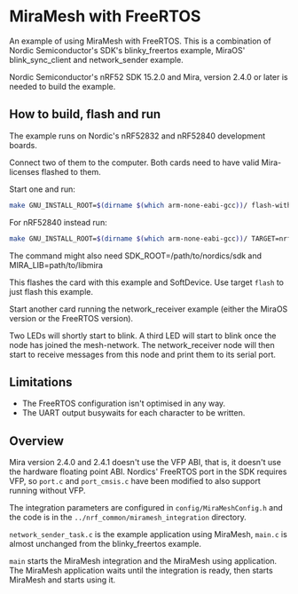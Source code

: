 # MiraMesh with FreeRTOS

An example of using MiraMesh with FreeRTOS.
This is a combination of Nordic Semiconductor's SDK's blinky_freertos example,
MiraOS' blink_sync_client and network_sender example.

Nordic Semiconductor's nRF52 SDK 15.2.0 and Mira, version 2.4.0 or later is needed
to build the example.

## How to build, flash and run

The example runs on Nordic's nRF52832 and nRF52840 development boards.

Connect two of them to the computer. Both cards need to have valid
Mira-licenses flashed to them.

Start one and run:
```sh
make GNU_INSTALL_ROOT=$(dirname $(which arm-none-eabi-gcc))/ flash-with-sd
```

For nRF52840 instead run:
```sh
make GNU_INSTALL_ROOT=$(dirname $(which arm-none-eabi-gcc))/ TARGET=nrf52840 flash-with-sd
```

The command might also need SDK_ROOT=/path/to/nordics/sdk and MIRA_LIB=path/to/libmira

This flashes the card with this example and SoftDevice.
Use target `flash` to just flash this example.

Start another card running the network_receiver example (either the MiraOS version or the FreeRTOS version).

Two LEDs will shortly start to blink. A third LED will start
to blink once the node has joined the mesh-network. The network_receiver
node will then start to receive messages from this node and print
them to its serial port.


## Limitations

* The FreeRTOS configuration isn't optimised in any way.
* The UART output busywaits for each character to be written.

## Overview

Mira version 2.4.0 and 2.4.1 doesn't use the VFP ABI, that is,
it doesn't use the hardware floating point ABI. Nordics' FreeRTOS port
in the SDK requires VFP, so `port.c` and `port_cmsis.c` have been modified
to also support running without VFP.


The integration parameters are configured in `config/MiraMeshConfig.h`
and the code is in the `../nrf_common/miramesh_integration` directory.

`network_sender_task.c` is the example application using MiraMesh, `main.c` is almost
unchanged from the blinky_freertos example.

`main` starts the MiraMesh integration and the MiraMesh using application.
The MiraMesh application waits until the integration is ready, then
starts MiraMesh and starts using it.
